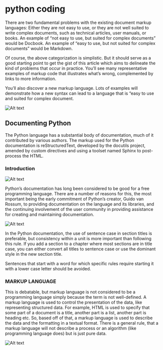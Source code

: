 # python coding

There are two fundamental problems with the existing document markup languages: Either they are not easy to use, or they are not well suited to write complex documents, such as technical articles, user manuals, or books. An example of “not easy to use, but suited for complex documents” would be Docbook. An example of “easy to use, but not suited for complex documents” would be Markdown.

Of course, the above categorization is simplistic. But it should serve as a good starting point to get the gist of this article which aims to delineate the kind of problems that occur in practice. You’ll see many representative examples of markup code that illustrates what’s wrong, complemented by links to more information.

You’ll also discover a new markup language. Lots of examples will demonstrate how a new syntax can lead to a language that is “easy to use and suited for complex document.

![Alt text](https://cdn-media-1.freecodecamp.org/images/1*ge4Z5bQFJwk5AUA8DjHgNQ.png "a title")

## Documenting Python
  The Python language has a substantial body of documentation, much of it contributed by various authors. The markup used for the Python documentation is reStructuredText, developed by the docutils project, amended by custom directives and using a toolset named Sphinx to post-process the HTML.


### Introduction

![Alt text](https://devguide.python.org/_static/python-logo.png "a title")

Python’s documentation has long been considered to be good for a free programming language. There are a number of reasons for this, the most important being the early commitment of Python’s creator, Guido van Rossum, to providing documentation on the language and its libraries, and the continuing involvement of the user community in providing assistance for creating and maintaining documentation.

![Alt text](https://images.squarespace-cdn.com/content/v1/511269bbe4b0c73df72dc118/1511980143100-DJ7IBGG7YS6NIDD6PS34/DM_03242016_0100.png?format=750w "a title")




In the Python documentation, the use of sentence case in section titles is preferable, but consistency within a unit is more important than following this rule. If you add a section to a chapter where most sections are in title case, you can either convert all titles to sentence case or use the dominant style in the new section title.

Sentences that start with a word for which specific rules require starting it with a lower case letter should be avoided.


### MARKUP LANGUAGE

This is debatable, but markup language is not considered to be a programming language simply because the term is not well-defined. A markup language is used to control the presentation of the data, like representing structured data. For example, HTML is used to specify that some part of a document is a title, another part is a list, another part is heading etc. So, based off of that, a markup language is used to describe the data and the formatting in a textual format. There is a general rule, that a markup language will not describe a process or an algorithm (like programming language does) but is just pure data.


![Alt text](https://encrypted-tbn0.gstatic.com/images?q=tbn:ANd9GcTKTiqC3MHS6deWueFhIadhCSSx9PF6lNDzmw&usqp=CAU "a title")